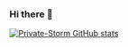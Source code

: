 ### Hi there 👋

<!--
**Private-Storm/Private-Storm** is a ✨ _special_ ✨ repository because its `README.md` (this file) appears on your GitHub profile.


Here are some ideas to get you started:

- 🔭 I’m currently working on ...
- 🌱 I’m currently learning ...
- 👯 I’m looking to collaborate on ...
- 🤔 I’m looking for help with ...
- 💬 Ask me about ...
- 📫 How to reach me: ...
- 😄 Pronouns: ...
- ⚡ Fun fact: ...
-->

[![Private-Storm GitHub stats](https://github-readme-stats.vercel.app/api?username=Private-Storm&show_icons=true&theme=dark)](https://github.com/Private-Storm/github-readme-stats)
